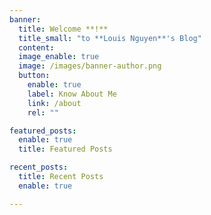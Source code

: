 ```yaml
---
banner:
  title: Welcome **!**
  title_small: "to **Louis Nguyen**'s Blog"
  content:
  image_enable: true
  image: /images/banner-author.png
  button:
    enable: true
    label: Know About Me
    link: /about
    rel: ""

featured_posts:
  enable: true
  title: Featured Posts

recent_posts:
  title: Recent Posts
  enable: true

---
```

